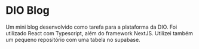 <h1>DIO Blog</h1>
<p>Um mini blog desenvolvido como tarefa para a plataforma da DIO. Foi utilizado React com Typescript, além do framework NextJS. Utilizei também um pequeno repositório com uma tabela no supabase.</p>

